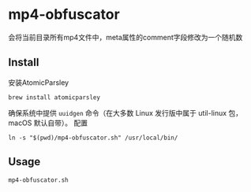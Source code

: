 # mp4-obfuscator

会将当前目录所有mp4文件中，meta属性的comment字段修改为一个随机数

## Install

安装AtomicParsley

```shell
brew install atomicparsley
```

确保系统中提供 `uuidgen` 命令（在大多数 Linux 发行版中属于 util-linux 包，macOS 默认自带）。
配置

```shell
ln -s "$(pwd)/mp4-obfuscator.sh" /usr/local/bin/
```

## Usage

```shell
mp4-obfuscator.sh
```
